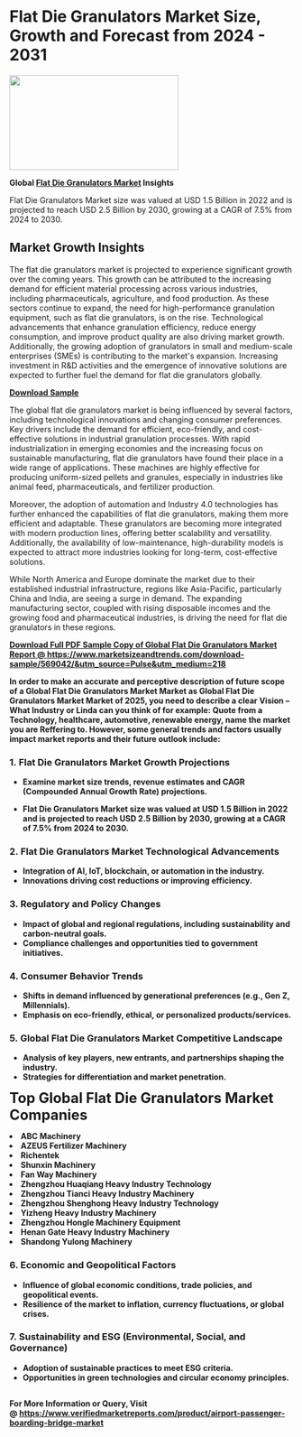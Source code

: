 <H1>Flat Die Granulators Market Size, Growth and Forecast from 2024 - 2031</H1><img class="aligncenter size-medium wp-image-584254" src="https://thirdeyenews.in/wp-content/uploads/2024/09/Global-Market-Research-300x168.jpeg" alt="" width="300" height="168" /><p><strong>Global&nbsp;<a href="https://www.marketsizeandtrends.com/download-sample/569042/&amp;utm_source=Pulse&amp;utm_medium=218">Flat Die Granulators Market</a> Insights</strong></p><p>Flat Die Granulators Market size was valued at USD 1.5 Billion in 2022 and is projected to reach USD 2.5 Billion by 2030, growing at a CAGR of 7.5% from 2024 to 2030.</p><p><h2>Market Growth Insights</h2> <p>The flat die granulators market is projected to experience significant growth over the coming years. This growth can be attributed to the increasing demand for efficient material processing across various industries, including pharmaceuticals, agriculture, and food production. As these sectors continue to expand, the need for high-performance granulation equipment, such as flat die granulators, is on the rise. Technological advancements that enhance granulation efficiency, reduce energy consumption, and improve product quality are also driving market growth. Additionally, the growing adoption of granulators in small and medium-scale enterprises (SMEs) is contributing to the market's expansion. Increasing investment in R&D activities and the emergence of innovative solutions are expected to further fuel the demand for flat die granulators globally.</p> <p><strong><a href="#">Download Sample</a></strong></p> <p>The global flat die granulators market is being influenced by several factors, including technological innovations and changing consumer preferences. Key drivers include the demand for efficient, eco-friendly, and cost-effective solutions in industrial granulation processes. With rapid industrialization in emerging economies and the increasing focus on sustainable manufacturing, flat die granulators have found their place in a wide range of applications. These machines are highly effective for producing uniform-sized pellets and granules, especially in industries like animal feed, pharmaceuticals, and fertilizer production.</p> <p>Moreover, the adoption of automation and Industry 4.0 technologies has further enhanced the capabilities of flat die granulators, making them more efficient and adaptable. These granulators are becoming more integrated with modern production lines, offering better scalability and versatility. Additionally, the availability of low-maintenance, high-durability models is expected to attract more industries looking for long-term, cost-effective solutions.</p> <p>While North America and Europe dominate the market due to their established industrial infrastructure, regions like Asia-Pacific, particularly China and India, are seeing a surge in demand. The expanding manufacturing sector, coupled with rising disposable incomes and the growing food and pharmaceutical industries, is driving the need for flat die granulators in these regions.</p> <p><strong><a href="#"></p><p><span class=""><strong>Download Full PDF Sample Copy of Global Flat Die Granulators Market Report</strong> @ <a href="https://www.marketsizeandtrends.com/download-sample/569042/&amp;utm_source=Pulse&amp;utm_medium=218" target="_blank">https://www.marketsizeandtrends.com/download-sample/569042/&amp;utm_source=Pulse&amp;utm_medium=218</a></span></p><p>In order to make an accurate and perceptive description of future scope of a Global&nbsp;Flat Die Granulators Market Market as Global&nbsp;Flat Die Granulators Market Market of 2025, you need to describe a clear Vision &ndash; What Industry or Linda can you think of for example: Quote from a Technology, healthcare, automotive, renewable energy, name the market you are Reffering to. However, some general trends and factors usually impact market reports and their future outlook include:</p><h3>1.&nbsp;<strong>Flat Die Granulators Market Growth Projections</strong></h3><ul><li>Examine market size trends, revenue estimates and CAGR (Compounded Annual Growth Rate) projections.</li><li><p>Flat Die Granulators Market size was valued at USD 1.5 Billion in 2022 and is projected to reach USD 2.5 Billion by 2030, growing at a CAGR of 7.5% from 2024 to 2030.</p></li></ul><h3>2.&nbsp;<strong>Flat Die Granulators Market Technological Advancements</strong></h3><ul><li>Integration of AI, IoT, blockchain, or automation in the industry.</li><li>Innovations driving cost reductions or improving efficiency.</li></ul><h3>3.&nbsp;<strong>Regulatory and Policy Changes</strong></h3><ul><li>Impact of global and regional regulations, including sustainability and carbon-neutral goals.</li><li>Compliance challenges and opportunities tied to government initiatives.</li></ul><h3>4.&nbsp;<strong>Consumer Behavior Trends</strong></h3><ul><li>Shifts in demand influenced by generational preferences (e.g., Gen Z, Millennials).</li><li>Emphasis on eco-friendly, ethical, or personalized products/services.</li></ul><h3>5.&nbsp;<strong>Global Flat Die Granulators Market Competitive Landscape</strong></h3><ul><li>Analysis of key players, new entrants, and partnerships shaping the industry.</li><li>Strategies for differentiation and market penetration.</li></ul><p data-pm-slice="1 1 []"><span style="color: inherit; font-family: inherit; font-size: 25px;">Top Global Flat Die Granulators Market Companies</span></p><div class="" data-test-id=""><p><li>ABC Machinery</li><li> AZEUS Fertilizer Machinery</li><li> Richentek</li><li> Shunxin Machinery</li><li> Fan Way Machinery</li><li> Zhengzhou Huaqiang Heavy Industry Technology</li><li> Zhengzhou Tianci Heavy Industry Machinery</li><li> Zhengzhou Shenghong Heavy Industry Technology</li><li> Yizheng Heavy Industry Machinery</li><li> Zhengzhou Hongle Machinery Equipment</li><li> Henan Gate Heavy Industry Machinery</li><li> Shandong Yulong Machinery</li></p></div><h3>6.&nbsp;<strong>Economic and Geopolitical Factors</strong></h3><ul><li>Influence of global economic conditions, trade policies, and geopolitical events.</li><li>Resilience of the market to inflation, currency fluctuations, or global crises.</li></ul><h3>7.&nbsp;<strong>Sustainability and ESG (Environmental, Social, and Governance)</strong></h3><ul><li>Adoption of sustainable practices to meet ESG criteria.</li><li>Opportunities in green technologies and circular economy principles.</li></ul><h2><strong style="font-size: 14px;">For More Information or Query, Visit @&nbsp;</strong><a style="background-color: #ffffff; font-size: 14px;" href="https://www.marketsizeandtrends.com/report/flat-die-granulators-market/" target="_blank">https://www.verifiedmarketreports.com/product/airport-passenger-boarding-bridge-market</a></h2>
